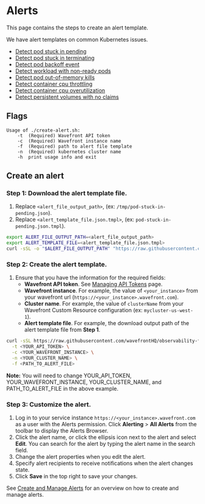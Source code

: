 # Alerts
This page contains the steps to create an alert template.

We have alert templates on common Kubernetes issues.

* [Detect pod stuck in pending](templates/pod-stuck-in-pending.json.tmpl)
* [Detect pod stuck in terminating](templates/pod-stuck-in-terminating.json.tmpl)
* [Detect pod backoff event](templates/pod-backoff-event.json.tmpl)
* [Detect workload with non-ready pods](templates/workload-not-ready.json.tmpl)
* [Detect pod out-of-memory kills](templates/pod-out-of-memory-kills.json.tmpl)
* [Detect container cpu throttling](templates/container-cpu-throttling.json.tmpl)
* [Detect container cpu overutilization](templates/container-cpu-overutilization.json.tmpl)
* [Detect persistent volumes with no claims](templates/persistent-volumes-no-claim.json.tmpl)

## Flags

```
Usage of ./create-alert.sh:
    -t  (Required) Wavefront API token
    -c  (Required) Wavefront instance name
    -f  (Required) path to alert file template
    -n  (Required) kubernetes cluster name
    -h  print usage info and exit
```

## Create an alert

### Step 1: Download the alert template file.

1. Replace `<alert_file_output_path>`, (ex: `/tmp/pod-stuck-in-pending.json`).
2. Replace `<alert_template_file.json.tmpl>`, (ex: `pod-stuck-in-pending.json.tmpl`).

```bash
export ALERT_FILE_OUTPUT_PATH=<alert_file_output_path>
export ALERT_TEMPLATE_FILE=<alert_template_file.json.tmpl>
curl -sSL -o "$ALERT_FILE_OUTPUT_PATH" "https://raw.githubusercontent.com/wavefrontHQ/observability-for-kubernetes/main/docs/alerts/templates/$ALERT_TEMPLATE_FILE"
```

### Step 2: Create the alert template.

1. Ensure that you have the information for the required fields:
   - **Wavefront API token**. See [Managing API Tokens](https://docs.wavefront.com/wavefront_api.html#managing-api-tokens) page.
   - **Wavefront instance**. For example, the value of `<your_instance>` from your wavefront url (`https://<your_instance>.wavefront.com`).
   - **Cluster name**. For example, the value of `clusterName` from your Wavefront Custom Resource configuration (ex: `mycluster-us-west-1`).
   - **Alert template file**. For example, the download output path of the alert template file from **Step 1**.

```bash
curl -sSL https://raw.githubusercontent.com/wavefrontHQ/observability-for-kubernetes/main/docs/alerts/create-alert.sh | bash -s -- \
  -t <YOUR_API_TOKEN> \
  -c <YOUR_WAVEFRONT_INSTANCE> \
  -n <YOUR_CLUSTER_NAME> \
  -f <PATH_TO_ALERT_FILE>
```

**Note:** You will need to change YOUR_API_TOKEN, YOUR_WAVEFRONT_INSTANCE, YOUR_CLUSTER_NAME, and PATH_TO_ALERT_FILE in the above example.

### Step 3: Customize the alert.

1. Log in to your service instance `https://<your_instance>.wavefront.com` as a user with the Alerts permission. Click **Alerting** > **All Alerts** from the toolbar to display the Alerts Browser.
2. Click the alert name, or click the ellipsis icon next to the alert and select **Edit**.  You can search for the alert by typing the alert name in the search field.
3. Change the alert properties when you edit the alert.
4. Specify alert recipients to receive notifications when the alert changes state.
5. Click **Save** in the top right to save your changes.

See [Create and Manage Alerts](https://docs.wavefront.com/alerts_manage.html) for an overview on how to create and manage alerts.
